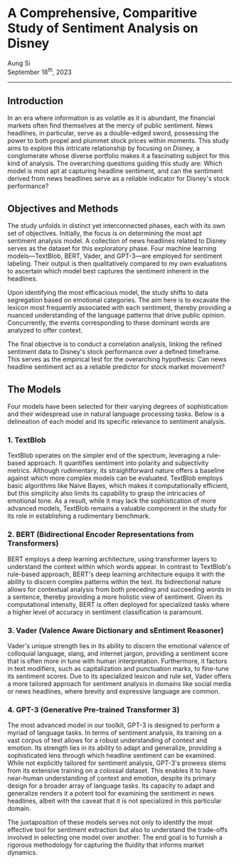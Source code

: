 # A Comprehensive, Comparitive Study of Sentiment Analysis on Disney

Aung Si<br>
September 18<sup>th</sup>, 2023

---

## Introduction 

In an era where information is as volatile as it is abundant, the financial markets often find themselves at the mercy of public sentiment. News headlines, in particular, serve as a double-edged sword, possessing the power to both propel and plummet stock prices within moments. This study aims to explore this intricate relationship by focusing on Disney, a conglomerate whose diverse portfolio makes it a fascinating subject for this kind of analysis. The overarching questions guiding this study are: Which model is most apt at capturing headline sentiment, and can the sentiment derived from news headlines serve as a reliable indicator for Disney's stock performance?

## Objectives and Methods
The study unfolds in distinct yet interconnected phases, each with its own set of objectives. Initially, the focus is on determining the most apt sentiment analysis model. A collection of news headlines related to Disney serves as the dataset for this exploratory phase. Four machine learning models—TextBlob, BERT, Vader, and GPT-3—are employed for sentiment labeling. Their output is then qualitatively compared to my own evaluations to ascertain which model best captures the sentiment inherent in the headlines. 

Upon identifying the most efficacious model, the study shifts to data segregation based on emotional categories. The aim here is to excavate the lexicon most frequently associated with each sentiment, thereby providing a nuanced understanding of the language patterns that drive public opinion. Concurrently, the events corresponding to these dominant words are analyzed to offer context.

The final objective is to conduct a correlation analysis, linking the refined sentiment data to Disney's stock performance over a defined timeframe. This serves as the empirical test for the overarching hypothesis: Can news headline sentiment act as a reliable predictor for stock market movement?

## The Models
Four models have been selected for their varying degrees of sophistication and their widespread use in natural language processing tasks. Below is a delineation of each model and its specific relevance to sentiment analysis.

### 1. TextBlob
TextBlob operates on the simpler end of the spectrum, leveraging a rule-based approach. It quantifies sentiment into polarity and subjectivity metrics. Although rudimentary, its straightforward nature offers a baseline against which more complex models can be evaluated. TextBlob employs basic algorithms like Naive Bayes, which makes it computationally efficient, but this simplicity also limits its capability to grasp the intricacies of emotional tone. As a result, while it may lack the sophistication of more advanced models, TextBlob remains a valuable component in the study for its role in establishing a rudimentary benchmark.

### 2. BERT (Bidirectional Encoder Representations from Transformers)
BERT employs a deep learning architecture, using transformer layers to understand the context within which words appear. In contrast to TextBlob's rule-based approach, BERT's deep learning architecture equips it with the ability to discern complex patterns within the text. Its bidirectional nature allows for contextual analysis from both preceding and succeeding words in a sentence, thereby providing a more holistic view of sentiment. Given its computational intensity, BERT is often deployed for specialized tasks where a higher level of accuracy in sentiment classification is paramount.

### 3. Vader (Valence Aware Dictionary and sEntiment Reasoner)
Vader's unique strength lies in its ability to discern the emotional valence of colloquial language, slang, and internet jargon, providing a sentiment score that is often more in tune with human interpretation. Furthermore, it factors in text modifiers, such as capitalization and punctuation marks, to fine-tune its sentiment scores. Due to its specialized lexicon and rule set, Vader offers a more tailored approach for sentiment analysis in domains like social media or news headlines, where brevity and expressive language are common.

### 4. GPT-3 (Generative Pre-trained Transformer 3)
The most advanced model in our toolkit, GPT-3 is designed to perform a myriad of language tasks. In terms of sentiment analysis, its training on a vast corpus of text allows for a robust understanding of context and emotion. Its strength lies in its ability to adapt and generalize, providing a sophisticated lens through which headline sentiment can be examined. While not explicitly tailored for sentiment analysis, GPT-3's prowess stems from its extensive training on a colossal dataset. This enables it to have near-human understanding of context and emotion, despite its primary design for a broader array of language tasks. Its capacity to adapt and generalize renders it a potent tool for examining the sentiment in news headlines, albeit with the caveat that it is not specialized in this particular domain.

The juxtaposition of these models serves not only to identify the most effective tool for sentiment extraction but also to understand the trade-offs involved in selecting one model over another. The end goal is to furnish a rigorous methodology for capturing the fluidity that informs market dynamics.